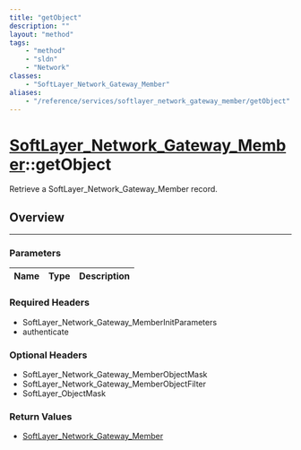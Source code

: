 ```yaml
---
title: "getObject"
description: ""
layout: "method"
tags:
    - "method"
    - "sldn"
    - "Network"
classes:
    - "SoftLayer_Network_Gateway_Member"
aliases:
    - "/reference/services/softlayer_network_gateway_member/getObject"
---
```

# [SoftLayer_Network_Gateway_Member](/reference/services/SoftLayer_Network_Gateway_Member)::getObject

Retrieve a SoftLayer_Network_Gateway_Member record.


## Overview 


-----

### Parameters 
|Name | Type | Description |
| --- | --- | --- |


### Required Headers
* SoftLayer_Network_Gateway_MemberInitParameters
* authenticate


### Optional Headers
* SoftLayer_Network_Gateway_MemberObjectMask
* SoftLayer_Network_Gateway_MemberObjectFilter
* SoftLayer_ObjectMask

### Return Values
* <a href='/reference/datatypes/SoftLayer_Network_Gateway_Member'>SoftLayer_Network_Gateway_Member </a>




